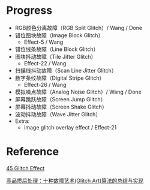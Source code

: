 # Progress

* RGB颜色分离故障（RGB Split Glitch）/ Wang / Done
* 错位图块故障（Image Block Glitch）
  * Effect-5 / Wang
* 错位线条故障（Line Block Glitch）
* 图块抖动故障（Tile Jitter Glitch）
  * Effect-22 / Wang 
* 扫描线抖动故障（Scan Line Jitter Glitch）
* 数字条纹故障（Digital Stripe Glitch）
  * Effect-26 / Wang
* 模拟噪点故障（Analog Noise Glitch）/ Wang / Done
* 屏幕跳跃故障（Screen Jump Glitch）
* 屏幕抖动故障（Screen Shake Glitch）
* 波动抖动故障（Wave Jitter Glitch）
* Extra: 
  * image glitch overlay effect / Effect-21

# Reference
 [45 Glitch Effect](https://csspoint101.com/45-css-glitch-effect/)

 [高品质后处理：十种故障艺术(Glitch Art)算法的总结与实现](https://zhuanlan.zhihu.com/p/148256756)

